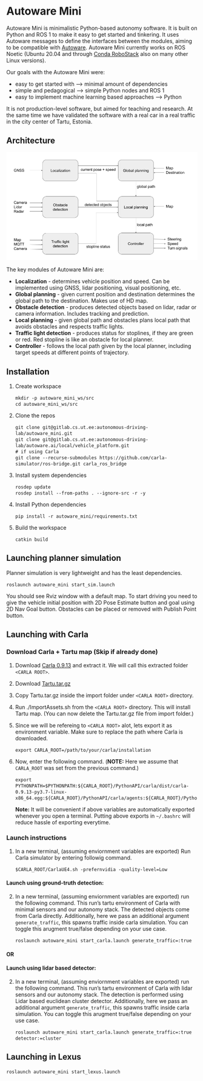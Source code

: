 # Autoware Mini

Autoware Mini is minimalistic Python-based autonomy software. It is built on Python and ROS 1 to make it easy to get started and tinkering. It uses Autoware messages to define the interfaces between the modules, aiming to be compatible with [Autoware](https://www.autoware.org/). Autoware Mini currently works on ROS Noetic (Ubuntu 20.04 and through [Conda RoboStack](https://robostack.github.io/) also on many other Linux versions).

Our goals with the Autoware Mini were:
* easy to get started with --> minimal amount of dependencies
* simple and pedagogical --> simple Python nodes and ROS 1
* easy to implement machine learning based approaches --> Python

It is not production-level software, but aimed for teaching and research. At the same time we have validated the software with a real car in a real traffic in the city center of Tartu, Estonia.

## Architecture

![Autoware Mini diagram](images/diagram.png)

The key modules of Autoware Mini are:
* **Localization** - determines vehicle position and speed. Can be implemented using GNSS, lidar positioning, visual positioning, etc.
* **Global planning** - given current position and destination determines the global path to the destination. Makes use of HD map.
* **Obstacle detection** - produces detected objects based on lidar, radar or camera information. Includes tracking and prediction.
* **Local planning** - given global path and obstacles plans local path that avoids obstacles and respects traffic lights.
* **Traffic light detection** - produces status for stoplines, if they are green or red. Red stopline is like an obstacle for local planner.
* **Controller** - follows the local path given by the local planner, including target speeds at different points of trajectory.

## Installation

1. Create workspace
   ```
   mkdir -p autoware_mini_ws/src
   cd autoware_mini_ws/src
   ```

2. Clone the repos
   ```
   git clone git@gitlab.cs.ut.ee:autonomous-driving-lab/autoware_mini.git
   git clone git@gitlab.cs.ut.ee:autonomous-driving-lab/autoware.ai/local/vehicle_platform.git
   # if using Carla
   git clone --recurse-submodules https://github.com/carla-simulator/ros-bridge.git carla_ros_bridge
   ```

3. Install system dependencies

   ```
   rosdep update
   rosdep install --from-paths . --ignore-src -r -y
   ```

4. Install Python dependencies
   ```
   pip install -r autoware_mini/requirements.txt
   ```

5. Build the workspace
   ```
   catkin build
   ```

## Launching planner simulation

Planner simulation is very lightweight and has the least dependencies.

```
roslaunch autoware_mini start_sim.launch
```

You should see Rviz window with a default map. To start driving you need to give the vehicle initial position with 2D Pose Estimate button and goal using 2D Nav Goal button. Obstacles can be placed or removed with Publish Point button.

## Launching with Carla

### Download Carla + Tartu map (Skip if already done)

1. Download [Carla 0.9.13](https://carla-releases.s3.eu-west-3.amazonaws.com/Linux/CARLA_0.9.13.tar.gz) and extract it. We will call this extracted folder `<CARLA ROOT>`.
2. Download [Tartu.tar.gz](https://drive.google.com/file/d/10CHEOjHyiLJgD13g6WwDZ2_AWoLasG2F/view?usp=share_link)
3. Copy Tartu.tar.gz inside the import folder under `<CARLA ROOT>` directory.
4. Run ./ImportAssets.sh from the `<CARLA ROOT>` directory. This will install Tartu map. (You can now delete the Tartu.tar.gz file from import folder.)
5. Since we will be refereing to `<CARLA ROOT>` alot, lets export it as environment variable. Make sure to replace the path where Carla is downloaded.

   ```
   export CARLA_ROOT=/path/to/your/carla/installation
   ```

6. Now, enter the following command. (**NOTE:** Here we assume that `CARLA_ROOT`  was set from the previous command.)
   ```
   export PYTHONPATH=$PYTHONPATH:${CARLA_ROOT}/PythonAPI/carla/dist/carla-0.9.13-py3.7-linux-x86_64.egg:${CARLA_ROOT}/PythonAPI/carla/agents:${CARLA_ROOT}/PythonAPI/carla
   ```
   **Note:** It will be convenient if above variables are automatically exported whenever you open a terminal. Putting above exports in `~/.bashrc` will reduce hassle of exporting everytime.

### Launch instructions

1. In a new terminal, (assuming enviornment variables are exported) Run Carla simulator by entering followig command.

   ```
   $CARLA_ROOT/CarlaUE4.sh -prefernvidia -quality-level=Low
   ```
#### Launch using ground-truth detection:
2. In a new terminal, (assuming enviornment variables are exported) run the following command. This run’s tartu environment of Carla with minimal sensors and our autonomy stack. The detected objects come from Carla directly. Additionally, here we pass an additional argument `generate_traffic`, this spawns traffic inside carla simulation. You can toggle this arugment true/false depending on your use case.

   ```
   roslaunch autoware_mini start_carla.launch generate_traffic=:true
   ```
#### OR
#### Launch using lidar based detector:
2. In a new terminal, (assuming enviornment variables are exported) run the following command. This run’s tartu environment of Carla with lidar sensors and our autonomy stack. The detection is performed using Lidar based euclidean cluster detector. Additionally, here we pass an additional argument `generate_traffic`, this spawns traffic inside carla simulation. You can toggle this arugment true/false depending on your use case.

   ```
   roslaunch autoware_mini start_carla.launch generate_traffic=:true detector:=cluster
   ```
## Launching in Lexus

```
roslaunch autoware_mini start_lexus.launch
```
